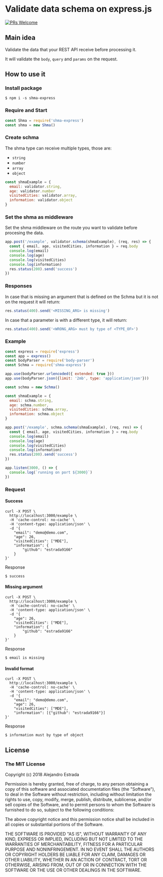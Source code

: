 # Validate data schema on express.js

 
[![PRs Welcome](https://img.shields.io/badge/PRs-welcome-brightgreen.svg?style=flat-square)](http://makeapullrequest.com)

## Main idea
Validate the data that your REST API receive before processing it.

It will validate the `body`, `query` and `params` on the request.

## How to use it
### Install package
```
$ npm i -s shma-express
```
### Require and Start
```js
const Shma = require('shma-express')
const shma = new Shma()
```
### Create schma
The shma type can receive multiple types, those are:
+ `string`
+ `number`
+ `array`
+ `object`

```js
const shmaExample = {
  email: validator.string,
  age: validator.number
  visitedCities: validator.array,
  information: validator.object
}
```
### Set the shma as middleware
Set the shma middleware on the route you want to validate before procesing the data.
```js
app.post('/example', validator.schema(shmaExample), (req, res) => {
  const { email, age, visitedCities, information } = req.body
  console.log(email)
  console.log(age)
  console.log(visitedCities)
  console.log(information)
  res.status(200).send('success')
})
```
### Responses
In case that is missing an argument that is defined on the Schma but it is not on the request
it will return:
```js
res.status(400).send('<MISSING_ARG> is missing')
```
In case that a parameter is with a different type, it will return:
```js
res.status(400).send('<WRONG_ARG> must by type of <TYPE_OF>')
```
### Example

```js
const express = require('express')
const app = express()
const bodyParser = require('body-parser')
const Schma = require('shma-express')

app.use(bodyParser.urlencoded({ extended: true }))
app.use(bodyParser.json({limit: '2mb', type: 'application/json'}))

const schma = new Schma()

const shmaExample = {
  email: schma.string,
  age: schma.number,
  visitedCities: schma.array,
  information: schma.object
}

app.post('/example', schma.schema(shmaExample), (req, res) => {
  const { email, age, visitedCities, information } = req.body
  console.log(email)
  console.log(age)
  console.log(visitedCities)
  console.log(information)
  res.status(200).send('success')
})

app.listen(3000, () => {
  console.log(`running on port ${3000}`)
})

```
### Request
#### Success
```curl
curl -X POST \
  http://localhost:3000/example \
  -H 'cache-control: no-cache' \
  -H 'content-type: application/json' \
  -d '{
	"email": "demo@demo.com",
	"age": 26,
	"visitedCities": ["MDE"],
	"information": {
		"github": "estrada9166"
	}
}'
```
Response
```
$ success
```
#### Missing argument
```curl
curl -X POST \
  http://localhost:3000/example \
  -H 'cache-control: no-cache' \
  -H 'content-type: application/json' \
  -d '{
	"age": 26,
	"visitedCities": ["MDE"],
	"information": {
		"github": "estrada9166"
	}
}'
```
Response
```
$ email is missing
```
#### Invalid format
```curl
curl -X POST \
  http://localhost:3000/example \
  -H 'cache-control: no-cache' \
  -H 'content-type: application/json' \
  -d '{
	"email": "demo@demo.com",
	"age": 26,
	"visitedCities": ["MDE"],
	"information": [{"github": "estrada9166"}]
}'
```
Response
```
$ information must by type of object
```

## License
### The MIT License

Copyright (c) 2018 Alejandro Estrada

Permission is hereby granted, free of charge, to any person obtaining a copy
of this software and associated documentation files (the "Software"), to deal
in the Software without restriction, including without limitation the rights
to use, copy, modify, merge, publish, distribute, sublicense, and/or sell
copies of the Software, and to permit persons to whom the Software is
furnished to do so, subject to the following conditions:

The above copyright notice and this permission notice shall be included in
all copies or substantial portions of the Software.

THE SOFTWARE IS PROVIDED "AS IS", WITHOUT WARRANTY OF ANY KIND, EXPRESS OR
IMPLIED, INCLUDING BUT NOT LIMITED TO THE WARRANTIES OF MERCHANTABILITY,
FITNESS FOR A PARTICULAR PURPOSE AND NONINFRINGEMENT. IN NO EVENT SHALL THE
AUTHORS OR COPYRIGHT HOLDERS BE LIABLE FOR ANY CLAIM, DAMAGES OR OTHER
LIABILITY, WHETHER IN AN ACTION OF CONTRACT, TORT OR OTHERWISE, ARISING FROM,
OUT OF OR IN CONNECTION WITH THE SOFTWARE OR THE USE OR OTHER DEALINGS IN
THE SOFTWARE.